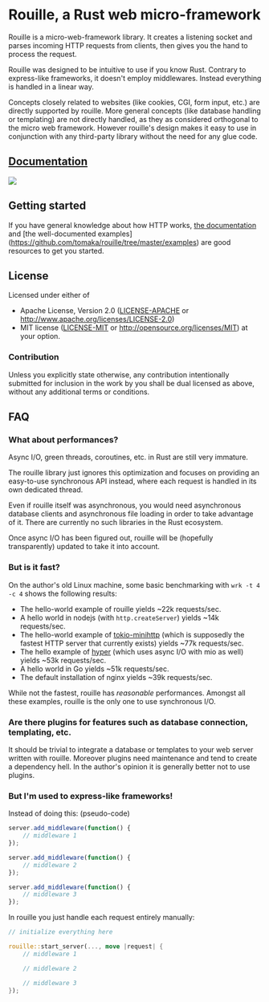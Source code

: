 # Rouille, a Rust web micro-framework

Rouille is a micro-web-framework library. It creates a listening socket and parses incoming HTTP
requests from clients, then gives you the hand to process the request.

Rouille was designed to be intuitive to use if you know Rust. Contrary to express-like frameworks,
it doesn't employ middlewares. Instead everything is handled in a linear way.

Concepts closely related to websites (like cookies, CGI, form input, etc.) are directly supported
by rouille. More general concepts (like database handling or templating) are not directly handled,
as they as considered orthogonal to the micro web framework. However rouille's design makes it easy
to use in conjunction with any third-party library without the need for any glue code.

## [Documentation](https://docs.rs/rouille)

[![](https://docs.rs/rouille/badge.svg)](https://docs.rs/rouille)

## Getting started

If you have general knowledge about how HTTP works, [the documentation](https://docs.rs/rouille)
and [the well-documented examples] (https://github.com/tomaka/rouille/tree/master/examples) are
good resources to get you started.

## License

Licensed under either of
 * Apache License, Version 2.0 ([LICENSE-APACHE](LICENSE-APACHE) or http://www.apache.org/licenses/LICENSE-2.0)
 * MIT license ([LICENSE-MIT](LICENSE-MIT) or http://opensource.org/licenses/MIT)
at your option.

### Contribution

Unless you explicitly state otherwise, any contribution intentionally submitted
for inclusion in the work by you shall be dual licensed as above, without any
additional terms or conditions.

## FAQ

### What about performances?

Async I/O, green threads, coroutines, etc. in Rust are still very immature.

The rouille library just ignores this optimization and focuses on providing an easy-to-use
synchronous API instead, where each request is handled in its own dedicated thread.

Even if rouille itself was asynchronous, you would need asynchronous database clients and
asynchronous file loading in order to take advantage of it. There are currently no such libraries
in the Rust ecosystem.

Once async I/O has been figured out, rouille will be (hopefully transparently) updated to take it
into account.

### But is it fast?

On the author's old Linux machine, some basic benchmarking with `wrk -t 4 -c 4` shows the
following results:

- The hello-world example of rouille yields ~22k requests/sec.
- A hello world in nodejs (with `http.createServer`) yields ~14k requests/sec.
- The hello-world example of [tokio-minihttp](https://github.com/tokio-rs/tokio-minihttp) (which is
  supposedly the fastest HTTP server that currently exists) yields ~77k requests/sec. 
- The hello example of [hyper](https://github.com/hyperium/hyper) (which uses async I/O with mio
  as well) yields ~53k requests/sec.
- A hello world in Go yields ~51k requests/sec.
- The default installation of nginx yields ~39k requests/sec.

While not the fastest, rouille has *reasonable* performances. Amongst all these examples, rouille
is the only one to use synchronous I/O.

### Are there plugins for features such as database connection, templating, etc.

It should be trivial to integrate a database or templates to your web server written with
rouille. Moreover plugins need maintenance and tend to create a dependency hell. In the author's
opinion it is generally better not to use plugins.

### But I'm used to express-like frameworks!

Instead of doing this: (pseudo-code)

```js
server.add_middleware(function() {
    // middleware 1
});

server.add_middleware(function() {
    // middleware 2
});

server.add_middleware(function() {
    // middleware 3
});
```

In rouille you just handle each request entirely manually:

```rust
// initialize everything here

rouille::start_server(..., move |request| {
    // middleware 1

    // middleware 2

    // middleware 3
});
```
